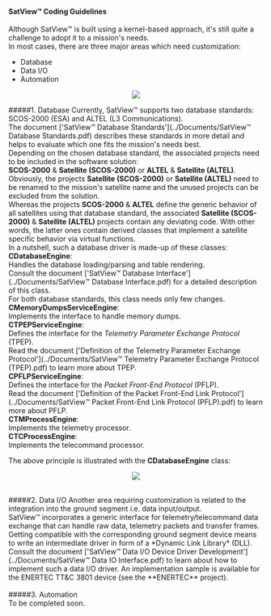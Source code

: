 #### SatView™ Coding Guidelines<br />
Although SatView™ is built using a kernel-based approach, it's still quite a challenge to adopt it to a mission's needs.<br />
In most cases, there are three major areas which need customization:
- Database
- Data I/O
- Automation<br />
<p align="center">
  <img src="../Images/SatView™%20Interfaces.png" />
</p>

#####1. Database
Currently, SatView™ supports two database standards: SCOS-2000 (ESA) and ALTEL (L3 Communications).<br />
The document ['SatView™ Database Standards'](../Documents/SatView™ Database Standards.pdf) describes these standards in more detail and helps to evaluate which one fits the mission's needs best.<br />
Depending on the chosen database standard, the associated projects need to be included in the software solution:<br />
**SCOS-2000** & **Satellite (SCOS-2000)** or **ALTEL** & **Satellite (ALTEL)**.
Obviously, the projects **Satellite (SCOS-2000)** or **Satellite (ALTEL)** need to be renamed to the mission's satellite name and the unused projects can be excluded from the solution.<br />
Whereas the projects **SCOS-2000** & **ALTEL** define the generic behavior of all satellites using that database standard, the associated **Satellite (SCOS-2000)** & **Satellite (ALTEL)** projects contain any deviating code. With other words, the latter ones contain derived classes that implement a satellite specific behavior via virtual functions.<br />
In a nutshell, such a database driver is made-up of these classes:<br />
**CDatabaseEngine**:<br />
Handles the database loading/parsing and table rendering.<br />
Consult the document ['SatView™ Database Interface'](../Documents/SatView™ Database Interface.pdf) for a detailed description of this class.<br />
For both database standards, this class needs only few changes.<br />
**CMemoryDumpsServiceEngine**:<br />
Implements the interface to handle memory dumps.<br />
**CTPEPServiceEngine**:<br />
Defines the interface for the *Telemetry Parameter Exchange Protocol* (TPEP).<br />
Read the document ['Definition of the Telemetry Parameter Exchange Protocol'](../Documents/SatView™ Telemetry Parameter Exchange Protocol (TPEP).pdf) to learn more about TPEP.<br />
**CPFLPServiceEngine**:<br />
Defines the interface for the *Packet Front-End Protocol* (PFLP).<br />
Read the document ['Definition of the Packet Front-End Link Protocol'](../Documents/SatView™ Packet Front-End Link Protocol (PFLP).pdf) to learn more about PFLP.<br />
**CTMProcessEngine**:<br />
Implements the telemetry processor.<br />
**CTCProcessEngine**:<br />
Implements the telecommand processor.<br />

The above principle is illustrated with the **CDatabaseEngine** class:
<p align="center">
  <img src="../Images/SatView™%20Software%20Architecture.png" />
</p>
<br />  
#####2. Data I/O
Another area requiring customization is related to the integration into the ground segment i.e. data input/output.<br />
SatView™ incorporates a generic interface for telemetry/telecommand data exchange that can handle raw data, telemetry packets and transfer frames. Getting compatible with the corresponding ground segment device means to write an intermediate driver in form of a *Dynamic Link Library* (DLL).<br />
Consult the document ['SatView™ Data I/O Device Driver Development'](../Documents/SatView™ Data IO Interface.pdf) to learn about how to implement such a data I/O driver. An implementation sample is available for the ENERTEC TT&C 3801 device (see the **ENERTEC** project).<br />
<br />
#####3. Automation

<br />  
To be completed soon.
